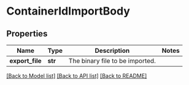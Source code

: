 # ContainerIdImportBody

## Properties
Name | Type | Description | Notes
------------ | ------------- | ------------- | -------------
**export_file** | **str** | The binary file to be imported. | 

[[Back to Model list]](../README.md#documentation-for-models) [[Back to API list]](../README.md#documentation-for-api-endpoints) [[Back to README]](../README.md)

